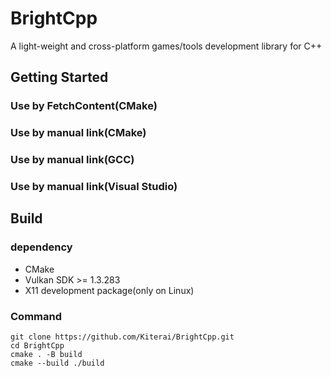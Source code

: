 # BrightCpp

A light-weight and cross-platform games/tools development library for C++

## Getting Started

### Use by FetchContent(CMake)

### Use by manual link(CMake)

### Use by manual link(GCC)

### Use by manual link(Visual Studio)

## Build

### dependency

- CMake
- Vulkan SDK >= 1.3.283
- X11 development package(only on Linux)

### Command

```
git clone https://github.com/Kiterai/BrightCpp.git
cd BrightCpp
cmake . -B build
cmake --build ./build
```
